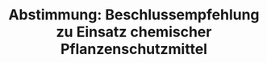 ---
abstimmung:
  abstimmung: 6
  bundestagssitzung: 127
  legislaturperiode: 19
categories:
- Todo
data:
- title: Abstimmungsergebnis 20191114_6-data.pdf
  url: /res/2021-btw/abstimmungsergebnisse/20191114_6-data.pdf
- title: Abstimmungsergebnis 20191114_6_xls-data.xlsx
  url: /res/2021-btw/abstimmungsergebnisse/20191114_6_xls-data.xlsx
- title: Abstimmungsergebnis 20191114_6_xls-data.csv
  url: /res/2021-btw/abstimmungsergebnisse/csv/20191114_6_xls-data.csv
ergebnis:
  afd:
    enthaltung: 0
    gesamt: 91
    ja: 0
    nein: 80
    nichtabgegeben: 11
    ungueltig: 0
  bü90/gr:
    enthaltung: 0
    gesamt: 67
    ja: 52
    nein: 0
    nichtabgegeben: 15
    ungueltig: 0
  cdu/csu:
    enthaltung: 0
    gesamt: 246
    ja: 229
    nein: 0
    nichtabgegeben: 17
    ungueltig: 0
  die linke.:
    enthaltung: 0
    gesamt: 69
    ja: 59
    nein: 0
    nichtabgegeben: 10
    ungueltig: 0
  fdp:
    enthaltung: 0
    gesamt: 80
    ja: 71
    nein: 0
    nichtabgegeben: 9
    ungueltig: 0
  file: 20191114_6_xls-data.xlsx
  fraktionslos:
    enthaltung: 0
    gesamt: 4
    ja: 1
    nein: 0
    nichtabgegeben: 3
    ungueltig: 0
  spd:
    enthaltung: 0
    gesamt: 152
    ja: 133
    nein: 0
    nichtabgegeben: 19
    ungueltig: 0
layout: abstimmung
links:
- title: Link zu bundestag.de
  url: https://www.bundestag.de/parlament/plenum/abstimmung/abstimmung?id=637
preview: 'Deutscher Bundestag


  127. Sitzung des Deutschen Bundestages

  am Donnerstag, 14. November 2019


  Endgültiges Ergebnis der Namentlichen Abstimmung Nr. 6


  Beschlussempfehlung des Ausschusses für Ernährung und Landwirtschaft (10. Ausschuss)

  zu dem Antrag der Abgeordneten Stephan Protschka, Thomas Ehrhorn, Franziska

  Gminder, weiterer Abgeordneter und der Fraktion der AfD

  Den Einsatz chemischer Pflanzenschutzmittel wirksam reduzieren

  Drs. 19/7429 und 19/8462'
tags:
- Todo
title: 'Abstimmung: Beschlussempfehlung zu Einsatz chemischer Pflanzenschutzmittel'
---